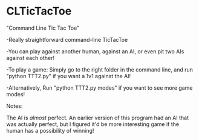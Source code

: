 # CLTicTacToe
"Command Line Tic Tac Toe"

-Really straightforward command-line TicTacToe

-You can play against another human, against an AI, or even pit two AIs against each other!

-To play a game:
   Simply go to the right folder in the command line, and run "python TTT2.py" if you want a 1v1 against the AI!
   
-Alternatively,
   Run "python TTT2.py modes" if you want to see more game modes!
   
Notes: 

The AI is *almost* perfect. An earlier version of this program had an AI that was actually perfect, but I figured it'd be more interesting game if the human has a possibility of winning!
